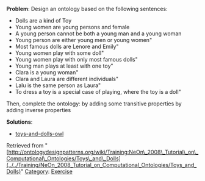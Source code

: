 __Problem__:
Design an ontology based on the following sentences:



* Dolls are a kind of Toy
* Young women are young persons and female
* A young person cannot be both a young man and a young woman
* Young person are either young men or young women"
* Most famous dolls are Lenore and Emily"
* Young women play with some doll"
* Young women play with only most famous dolls"
* Young man plays at least with one toy"
* Clara is a young woman"
* Clara and Laura are different individuals"
* Lalu is the same person as Laura"
* To dress a toy is a special case of playing, where the toy is a doll"


Then, complete the ontology: 
by adding some transitive properties
by adding inverse properties




__Solutions__:



* [toys-and-dolls-owl](http://www.ontologydesignpatterns.org/ont/test/toys-and-dolls.owl "http://www.ontologydesignpatterns.org/ont/test/toys-and-dolls.owl")




Retrieved from "[http://ontologydesignpatterns.org/wiki/Training:NeOn\_2008\_Tutorial\_on\_Computational\_Ontologies/Toys\_and\_Dolls](../../Training/NeOn_2008_Tutorial_on_Computational_Ontologies/Toys_and_Dolls)"
 [Category](http://ontologydesignpatterns.org/wiki/Special:Categories "Special:Categories"): [Exercise](../../Category/Exercise "Category:Exercise")